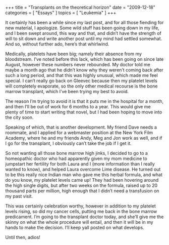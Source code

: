 +++
title = "Transplants on the theoretical horizon"
date = "2009-12-18"
categories = [ "Essays" ]
topics = [ "Leukemia" ]
+++

It certainly has been a while since my last post, and for all those fiending for new material, I apologize. Some wild stuff has been going down in my life, and I been swept around, this way and that,<!--more--> and didn&#8217;t have the strength of will to sit down and write another post until my mind had settled somewhat. And so, without further ado, here&#8217;s that whirlwind.

Medically, platelets have been big; namely their absence from my bloodstream. I&#8217;ve noted before this lack, which has been going on since late August, however these numbers never rebounded. My doctor told me maybe a month ago that he didn&#8217;t know why they weren&#8217;t coming back after such a long period, and that this was highly unusual, which made me feel special. I can&#8217;t really go back on Gleevec because then my platelet levels will completely evaporate, so the only other medical recourse is the bone marrow transplant, which I&#8217;ve been trying my best to avoid.

The reason I&#8217;m trying to avoid it is that it puts me in the hospital for a month, and then I&#8217;ll be out of work for 6 months to a year. This would give me plenty of time to start writing that novel, but I had been hoping to move into the city soon.

Speaking of which, that is another development. My friend Dave needs a roommate, and I applied for a webmaster position at the New York Film Academy, where he and my friends Andy, Meg and Jon work as well, and if I go for the transplant, I obviously can&#8217;t take the job if I get it.

So not wanting all those bone marrow high jinks, I decided to go to a homeopathic doctor who had apparently given my mom medicine to jumpstart her fertility for both Laura and I (more information than I really wanted to know), and helped Laura overcome Lime disease. He turned out to be this really nice Indian man who gave me this herbal formula, and what do you know, my platelet levels came up! They had been hovering around the high single digits, but after two weeks on the formula, raised up to 20 thousand parts per million, high enough that I didn&#8217;t need a transfusion on my past visit.

This was certainly celebration worthy, however in addition to my platelet levels rising, so did my cancer cells, putting me back in the bone marrow predicament. I&#8217;m going to the transplant doctor today, and she&#8217;ll give me the skinny on what the whole procedure will entail, and then it will be in my hands to make the decision. I&#8217;ll keep yall posted on what develops.

Until then, adios!
